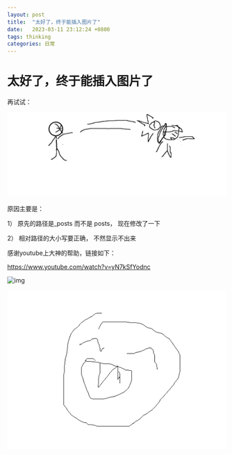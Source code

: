 ```yaml
---
layout: post
title:  "太好了，终于能插入图片了"
date:   2023-03-11 23:12:24 +0800
tags: thinking
categories: 日常
---
```


#  太好了，终于能插入图片了



再试试： 

![image](./assets/images/ken-beat-mother.bmp)

原因主要是： 

1） 原先的路径是_posts 而不是 posts， 现在修改了一下

2） 相对路径的大小写要正确， 不然显示不出来

感谢youtube上大神的帮助，链接如下： 

https://www.youtube.com/watch?v=yN7kSfYodnc



![img](https://www.dapenti.com:99/dapenti/fe34ef3a/4bdc0d19.jpg)



![image-20231115154717696](assets/images/终于能插入图片了/image-20231115154717696.png)
